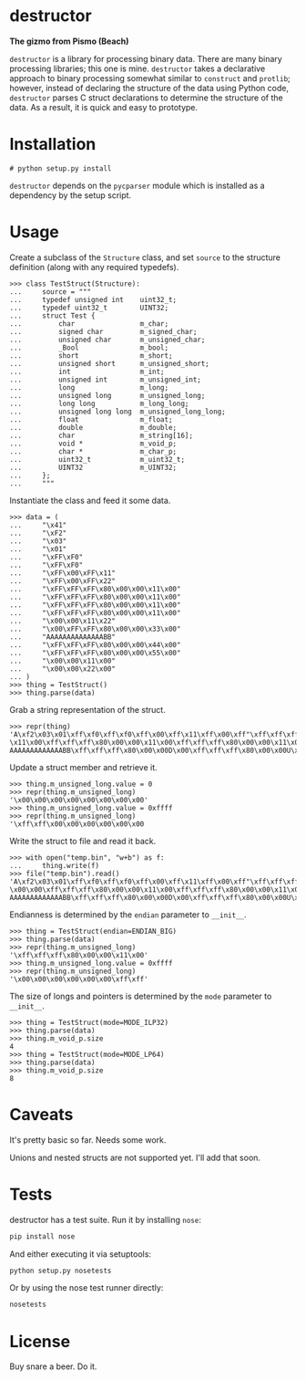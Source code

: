 # destructor

**The gizmo from Pismo (Beach)**

`destructor` is a library for processing binary data. There are many binary processing libraries; this one is mine. `destructor` takes a declarative approach to binary processing somewhat similar to `construct` and `protlib`; however, instead of declaring the structure of the data using Python code, `destructor` parses C struct declarations to determine the structure of the data. As a result, it is quick and easy to prototype.

# Installation

    # python setup.py install

`destructor` depends on the `pycparser` module which is installed as a dependency by the setup script.

# Usage

Create a subclass of the `Structure` class, and set `source` to the structure definition (along with any required typedefs).

    >>> class TestStruct(Structure):
    ...     source = """
    ...     typedef unsigned int    uint32_t;
    ...     typedef uint32_t        UINT32;
    ...     struct Test {
    ...         char                m_char;
    ...         signed char         m_signed_char;
    ...         unsigned char       m_unsigned_char;
    ...         _Bool               m_bool;
    ...         short               m_short;
    ...         unsigned short      m_unsigned_short;
    ...         int                 m_int;
    ...         unsigned int        m_unsigned_int;
    ...         long                m_long;
    ...         unsigned long       m_unsigned_long;
    ...         long long           m_long_long;
    ...         unsigned long long  m_unsigned_long_long;
    ...         float               m_float;
    ...         double              m_double;
    ...         char                m_string[16];
    ...         void *              m_void_p;
    ...         char *              m_char_p;
    ...         uint32_t            m_uint32_t;
    ...         UINT32              m_UINT32;
    ...     };
    ...     """

Instantiate the class and feed it some data.

    >>> data = (
    ...     "\x41"
    ...     "\xF2"
    ...     "\x03"
    ...     "\x01"
    ...     "\xFF\xF0"
    ...     "\xFF\xF0"
    ...     "\xFF\x00\xFF\x11"
    ...     "\xFF\x00\xFF\x22"
    ...     "\xFF\xFF\xFF\x80\x00\x00\x11\x00"
    ...     "\xFF\xFF\xFF\x80\x00\x00\x11\x00"
    ...     "\xFF\xFF\xFF\x80\x00\x00\x11\x00"
    ...     "\xFF\xFF\xFF\x80\x00\x00\x11\x00"
    ...     "\x00\x00\x11\x22"
    ...     "\x00\xFF\xFF\x80\x00\x00\x33\x00"
    ...     "AAAAAAAAAAAAAABB"
    ...     "\xFF\xFF\xFF\x80\x00\x00\x44\x00"
    ...     "\xFF\xFF\xFF\x80\x00\x00\x55\x00"
    ...     "\x00\x00\x11\x00"
    ...     "\x00\x00\x22\x00"
    ... )
    >>> thing = TestStruct()
    >>> thing.parse(data)

Grab a string representation of the struct.

    >>> repr(thing)
    'A\xf2\x03\x01\xff\xf0\xff\xf0\xff\x00\xff\x11\xff\x00\xff"\xff\xff\xff\x80\x00\x00\x11\x00\xff\xff\xff\x80\x00\x00
    \x11\x00\xff\xff\xff\x80\x00\x00\x11\x00\xff\xff\xff\x80\x00\x00\x11\x00\x00\x00\x11"\x00\xff\xff\x80\x00\x003\x00A
    AAAAAAAAAAAAABB\xff\xff\xff\x80\x00\x00D\x00\xff\xff\xff\x80\x00\x00U\x00\x00\x00\x11\x00\x00\x00"\x00'

Update a struct member and retrieve it.

    >>> thing.m_unsigned_long.value = 0
    >>> repr(thing.m_unsigned_long)
    '\x00\x00\x00\x00\x00\x00\x00\x00'
    >>> thing.m_unsigned_long.value = 0xffff
    >>> repr(thing.m_unsigned_long)
    '\xff\xff\x00\x00\x00\x00\x00\x00

Write the struct to file and read it back.

    >>> with open("temp.bin", "w+b") as f:
    ...     thing.write(f)
    >>> file("temp.bin").read()
    'A\xf2\x03\x01\xff\xf0\xff\xf0\xff\x00\xff\x11\xff\x00\xff"\xff\xff\xff\x80\x00\x00\x11\x00\xff\xff\x00\x00\x00\x00
    \x00\x00\xff\xff\xff\x80\x00\x00\x11\x00\xff\xff\xff\x80\x00\x00\x11\x00\x00\x00\x11"\x00\xff\xff\x80\x00\x003\x00A
    AAAAAAAAAAAAABB\xff\xff\xff\x80\x00\x00D\x00\xff\xff\xff\x80\x00\x00U\x00\x00\x00\x11\x00\x00\x00"\x00'

Endianness is determined by the `endian` parameter to `__init__`.

    >>> thing = TestStruct(endian=ENDIAN_BIG)
    >>> thing.parse(data)
    >>> repr(thing.m_unsigned_long)
    '\xff\xff\xff\x80\x00\x00\x11\x00'
    >>> thing.m_unsigned_long.value = 0xffff
    >>> repr(thing.m_unsigned_long)
    '\x00\x00\x00\x00\x00\x00\xff\xff'

The size of longs and pointers is determined by the `mode` parameter to `__init__`.

    >>> thing = TestStruct(mode=MODE_ILP32)
    >>> thing.parse(data)
    >>> thing.m_void_p.size
    4
    >>> thing = TestStruct(mode=MODE_LP64)
    >>> thing.parse(data)
    >>> thing.m_void_p.size
    8

# Caveats

It's pretty basic so far. Needs some work.

Unions and nested structs are not supported yet. I'll add that soon.

# Tests

destructor has a test suite. Run it by installing `nose`:

```bash
pip install nose
```

And either executing it via setuptools:

```bash
python setup.py nosetests
```

Or by using the nose test runner directly:

```bash
nosetests
```

# License

Buy snare a beer. Do it.
